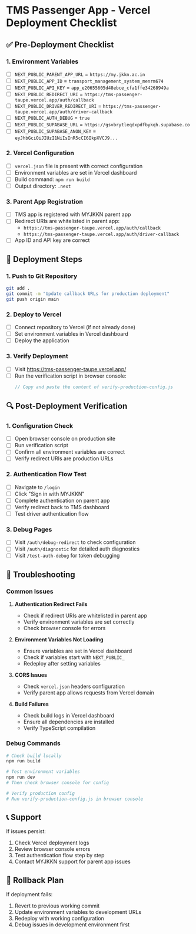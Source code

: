 # TMS Passenger App - Vercel Deployment Checklist

## ✅ Pre-Deployment Checklist

### 1. Environment Variables
- [ ] `NEXT_PUBLIC_PARENT_APP_URL` = `https://my.jkkn.ac.in`
- [ ] `NEXT_PUBLIC_APP_ID` = `transport_management_system_menrm674`
- [ ] `NEXT_PUBLIC_API_KEY` = `app_e20655605d48ebce_cfa1ffe34268949a`
- [ ] `NEXT_PUBLIC_REDIRECT_URI` = `https://tms-passenger-taupe.vercel.app/auth/callback`
- [ ] `NEXT_PUBLIC_DRIVER_REDIRECT_URI` = `https://tms-passenger-taupe.vercel.app/auth/driver-callback`
- [ ] `NEXT_PUBLIC_AUTH_DEBUG` = `true`
- [ ] `NEXT_PUBLIC_SUPABASE_URL` = `https://gsvbrytleqdxpdfbykqh.supabase.co`
- [ ] `NEXT_PUBLIC_SUPABASE_ANON_KEY` = `eyJhbGciOiJIUzI1NiIsInR5cCI6IkpXVCJ9...`

### 2. Vercel Configuration
- [ ] `vercel.json` file is present with correct configuration
- [ ] Environment variables are set in Vercel dashboard
- [ ] Build command: `npm run build`
- [ ] Output directory: `.next`

### 3. Parent App Registration
- [ ] TMS app is registered with MYJKKN parent app
- [ ] Redirect URIs are whitelisted in parent app:
  - `https://tms-passenger-taupe.vercel.app/auth/callback`
  - `https://tms-passenger-taupe.vercel.app/auth/driver-callback`
- [ ] App ID and API key are correct

## 🚀 Deployment Steps

### 1. Push to Git Repository
```bash
git add .
git commit -m "Update callback URLs for production deployment"
git push origin main
```

### 2. Deploy to Vercel
- [ ] Connect repository to Vercel (if not already done)
- [ ] Set environment variables in Vercel dashboard
- [ ] Deploy the application

### 3. Verify Deployment
- [ ] Visit https://tms-passenger-taupe.vercel.app/
- [ ] Run the verification script in browser console:
  ```javascript
  // Copy and paste the content of verify-production-config.js
  ```

## 🔍 Post-Deployment Verification

### 1. Configuration Check
- [ ] Open browser console on production site
- [ ] Run verification script
- [ ] Confirm all environment variables are correct
- [ ] Verify redirect URIs are production URLs

### 2. Authentication Flow Test
- [ ] Navigate to `/login`
- [ ] Click "Sign in with MYJKKN"
- [ ] Complete authentication on parent app
- [ ] Verify redirect back to TMS dashboard
- [ ] Test driver authentication flow

### 3. Debug Pages
- [ ] Visit `/auth/debug-redirect` to check configuration
- [ ] Visit `/auth/diagnostic` for detailed auth diagnostics
- [ ] Visit `/test-auth-debug` for token debugging

## 🐛 Troubleshooting

### Common Issues

1. **Authentication Redirect Fails**
   - Check if redirect URIs are whitelisted in parent app
   - Verify environment variables are set correctly
   - Check browser console for errors

2. **Environment Variables Not Loading**
   - Ensure variables are set in Vercel dashboard
   - Check if variables start with `NEXT_PUBLIC_`
   - Redeploy after setting variables

3. **CORS Issues**
   - Check `vercel.json` headers configuration
   - Verify parent app allows requests from Vercel domain

4. **Build Failures**
   - Check build logs in Vercel dashboard
   - Ensure all dependencies are installed
   - Verify TypeScript compilation

### Debug Commands

```bash
# Check build locally
npm run build

# Test environment variables
npm run dev
# Then check browser console for config

# Verify production config
# Run verify-production-config.js in browser console
```

## 📞 Support

If issues persist:
1. Check Vercel deployment logs
2. Review browser console errors
3. Test authentication flow step by step
4. Contact MYJKKN support for parent app issues

## 🔄 Rollback Plan

If deployment fails:
1. Revert to previous working commit
2. Update environment variables to development URLs
3. Redeploy with working configuration
4. Debug issues in development environment first
















